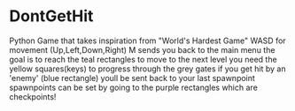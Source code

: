 # DontGetHit
Python Game that takes inspiration from "World's Hardest Game"
WASD for movement (Up,Left,Down,Right)
M sends you back to the main menu
the goal is to reach the teal rectangles to move to the next level
you need the yellow squares(keys) to progress through the grey gates
if you get hit by an 'enemy' (blue rectangle) youll be sent back to your last spawnpoint
spawnpoints can be set by going to the purple rectangles which are checkpoints!